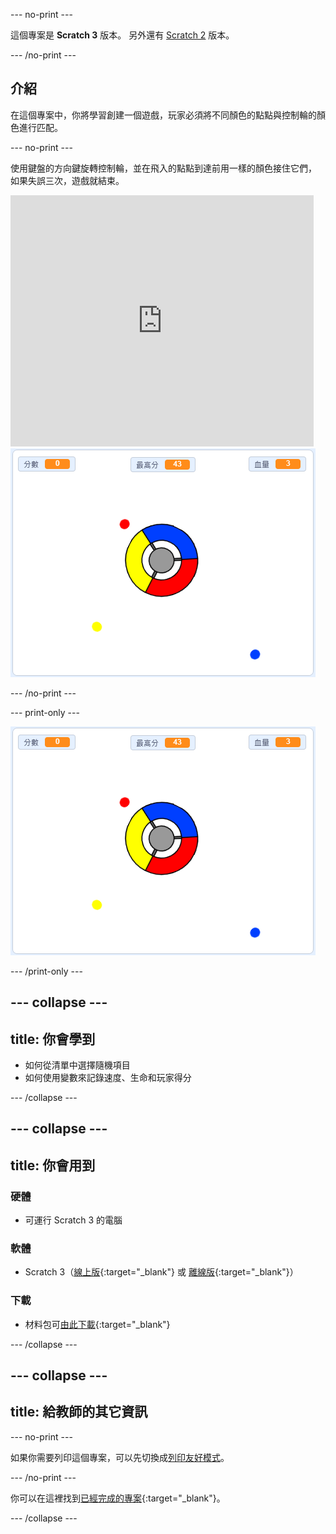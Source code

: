 \--- no-print \---

這個專案是 **Scratch 3** 版本。 另外還有 [Scratch 2](https://projects.raspberrypi.org/en/projects/catch-the-dots-scratch2) 版本。

\--- /no-print \---

## 介紹

在這個專案中，你將學習創建一個遊戲，玩家必須將不同顏色的點點與控制輪的顏色進行匹配。

\--- no-print \---

使用鍵盤的方向鍵旋轉控制輪，並在飛入的點點到達前用一樣的顏色接住它們， 如果失誤三次，遊戲就結束。

<div class="scratch-preview">
  <iframe allowtransparency="true" width="485" height="402" src="https://scratch.mit.edu/projects/embed/252923761/?autostart=false" frameborder="0" scrolling="no"></iframe>
  <img src="images/dots-final.png">
</div>

\--- /no-print \---

\--- print-only \---

![抓住點點的遊戲截圖](images/dots-final.png)

\--- /print-only \---

## \--- collapse \---

## title: 你會學到

+ 如何從清單中選擇隨機項目
+ 如何使用變數來記錄速度、生命和玩家得分

\--- /collapse \---

## \--- collapse \---

## title: 你會用到

### 硬體

+ 可運行 Scratch 3 的電腦

### 軟體

+ Scratch 3（[線上版](http://rpf.io/scratchon){:target="_blank"} 或 [離線版](http://rpf.io/scratchoff){:target="_blank"}）

### 下載

+ 材料包可[由此下載](http://rpf.io/p/en/catch-the-dots-go){:target="_blank"}

\--- /collapse \---

## \--- collapse \---

## title: 給教師的其它資訊

\--- no-print \---

如果你需要列印這個專案，可以先切換成[列印友好模式](https://projects.raspberrypi.org/en/projects/catch-the-dots/print)。

\--- /no-print \---

你可以在這裡找到[已經完成的專案](http://rpf.io/p/en/catch-the-dots-get){:target="_blank"}。

\--- /collapse \---